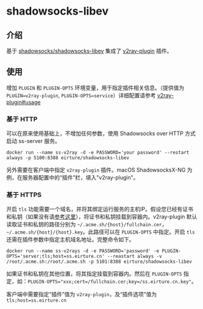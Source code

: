 # shadowsocks-libev

## 介绍
基于 [shadowsocks/shadowsocks-libev](https://hub.docker.com/r/shadowsocks/shadowsocks-libev) 集成了 [v2ray-plugin](https://github.com/shadowsocks/v2ray-plugin) 插件。

## 使用

增加 `PLUGIN` 和 `PLUGIN-OPTS` 环境变量，用于指定插件相关信息。（提供值为 `PLUGIN=v2ray-plugin`, `PLUGIN-OPTS=service`）详细配置请参考 [v2ray-plugin#usage](https://github.com/shadowsocks/v2ray-plugin#usage)

### 基于 HTTP
可以在原来使用基础上，不增加任何参数，使用 Shadowsocks over HTTP 方式启动 ss-server 服务。

```shell
docker run --name ss-v2ray -d -e PASSWORD='your password' --restart always -p 5100:8388 eirture/shadowsocks-libev
```

另外需要在客户端中指定 `v2ray-plugin` 插件。macOS ShadowsocksX-NG 为例，在服务器配置中的“插件”栏，填入"v2ray-plugin"。

### 基于 HTTPS

开启 `tls` 功能需要一个域名，并将其绑定运行服务的主机IP。假设您已经有证书和私钥（如果没有请[参考这里](https://github.com/shadowsocks/v2ray-plugin#issue-a-cert-for-tls-and-quic)），将证书和私钥挂载到容器内。v2ray-plugin 默认读取证书和私钥的路径分别为 `~/.acme.sh/{host}/fullchain.cer`， `~/.acme.sh/{host}/{host}.key`。此路径可以在 `PLUGIN-OPTS` 中指定。开启 `tls` 还需在插件参数中指定主机域名地址。完整命令如下。

```shell
docker run --name ss-v2rays -d -e PASSWORD='password' -e PLUGIN-OPTS='server;tls;host=ss.eirture.cn' --reastart always -v /root/.acme.sh:/root/.acme.sh -p 5101:8388 eirture/shadowsocks-libev
```

如果证书和私钥在其他位置，将其指定挂载到容器内。然后在 `PLUGIN-OPTS` 指定，如：`PLUGIN-OPTS="xxx;cert=/fullchain.cer;key=/ss.eirture.cn.key"`。

客户端中需要指定“插件”值为 `v2ray-plugin`，及“插件选项”值为 `tls;host=ss.eirture.cn`
